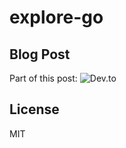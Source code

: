 # explore-go

## Blog Post

Part of this post: ![Dev.to](https://dev.to/aws-builders/lets-get-started-with-echo-go-aws-sdk-for-go-and-aws-s3-2ac3)

## License

MIT